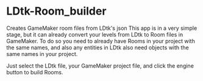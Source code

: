 # LDtk-Room_builder
Creates GameMaker room files from LDtk's json
This app is in a very simple stage, but it can already convert your levels from LDtk to Room files in GameMaker.
To do so you need to already have Rooms in your project with the same names, and also any entities in LDtk also need objects with the same names in your project.

Just select the LDtk file, your GameMaker project file, and click the engine button to build Rooms.
